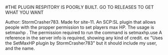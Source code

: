 #THE PLUGIN RESPITORY IS POORLY BUILT. GO TO RELEASES TO GET WHAT YOU WANT

Author: StormCrasher783. Made for site-11.
An SCP:SL plugin that allows people with the propper permission to set players max HP. The usage is setmaxhp <player> <health>.
The permission required to run the command is setmaxhp.use
A reference in the server info is required, showing any kind of credit. ex "Uses the SetMaxHP plugin by StormCrasher783" but it should include my user, and the name.
